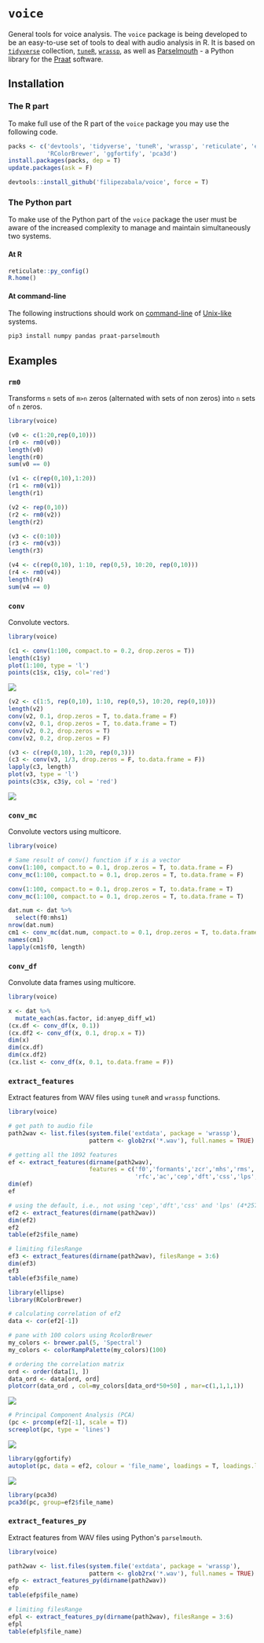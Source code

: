 # `voice`

General tools for voice analysis. The `voice` package is being developed to be an easy-to-use set of tools to deal with audio analysis in R. It is based on [`tidyverse`](https://www.tidyverse.org/) collection, [`tuneR`](https://cran.r-project.org/web/packages/tuneR/index.html), [`wrassp`](https://cran.r-project.org/web/packages/wrassp/index.html), as well as [Parselmouth](https://github.com/YannickJadoul/Parselmouth) - a Python library for the [Praat](http://www.praat.org/) software. 

## Installation
### The R part
To make full use of the R part of the `voice` package you may use the following code.
```r
packs <- c('devtools', 'tidyverse', 'tuneR', 'wrassp', 'reticulate', 'ellipse',
           'RColorBrewer', 'ggfortify', 'pca3d')
install.packages(packs, dep = T)
update.packages(ask = F)

devtools::install_github('filipezabala/voice', force = T)
```
### The Python part
To make use of the Python part of the `voice` package the user must be aware of the increased complexity to manage and maintain simultaneously two systems. 
#### At R
```r
reticulate::py_config()
R.home()
```
#### At command-line
The following instructions should work on [command-line](https://en.wikipedia.org/wiki/Command-line_interface) of [Unix-like](https://en.wikipedia.org/wiki/Unix-like) systems.
```bash
pip3 install numpy pandas praat-parselmouth
```

## Examples
### `rm0`
Transforms `n` sets of `m>n` zeros (alternated with sets of non zeros) into `n` sets of `n` zeros.
```r
library(voice)

(v0 <- c(1:20,rep(0,10)))
(r0 <- rm0(v0))
length(v0)
length(r0)
sum(v0 == 0)

(v1 <- c(rep(0,10),1:20))
(r1 <- rm0(v1))
length(r1)

(v2 <- rep(0,10))
(r2 <- rm0(v2))
length(r2)

(v3 <- c(0:10))
(r3 <- rm0(v3))
length(r3)

(v4 <- c(rep(0,10), 1:10, rep(0,5), 10:20, rep(0,10)))
(r4 <- rm0(v4))
length(r4)
sum(v4 == 0)
```
### `conv`
Convolute vectors.
```r
library(voice)

(c1 <- conv(1:100, compact.to = 0.2, drop.zeros = T))
length(c1$y)
plot(1:100, type = 'l')
points(c1$x, c1$y, col='red')
```
![](img/points1.png)
```r
(v2 <- c(1:5, rep(0,10), 1:10, rep(0,5), 10:20, rep(0,10)))
length(v2)
conv(v2, 0.1, drop.zeros = T, to.data.frame = F)
conv(v2, 0.1, drop.zeros = T, to.data.frame = T)
conv(v2, 0.2, drop.zeros = T)
conv(v2, 0.2, drop.zeros = F)

(v3 <- c(rep(0,10), 1:20, rep(0,3)))
(c3 <- conv(v3, 1/3, drop.zeros = F, to.data.frame = F))
lapply(c3, length)
plot(v3, type = 'l')
points(c3$x, c3$y, col = 'red')
```
![](img/points3.png)

### `conv_mc`
Convolute vectors using multicore.
```r
library(voice)

# Same result of conv() function if x is a vector
conv(1:100, compact.to = 0.1, drop.zeros = T, to.data.frame = F)
conv_mc(1:100, compact.to = 0.1, drop.zeros = T, to.data.frame = F)

conv(1:100, compact.to = 0.1, drop.zeros = T, to.data.frame = T)
conv_mc(1:100, compact.to = 0.1, drop.zeros = T, to.data.frame = T)

dat.num <- dat %>%
  select(f0:mhs1)
nrow(dat.num)
cm1 <- conv_mc(dat.num, compact.to = 0.1, drop.zeros = T, to.data.frame = F)
names(cm1)
lapply(cm1$f0, length)
```
### `conv_df`
Convolute data frames using multicore.
```r
library(voice)

x <- dat %>%
  mutate_each(as.factor, id:anyep_diff_w1)
(cx.df <- conv_df(x, 0.1))
(cx.df2 <- conv_df(x, 0.1, drop.x = T))
dim(x)
dim(cx.df)
dim(cx.df2)
(cx.list <- conv_df(x, 0.1, to.data.frame = F))
```
### `extract_features`
Extract features from WAV files using `tuneR` and `wrassp` functions.
```r
library(voice)

# get path to audio file
path2wav <- list.files(system.file('extdata', package = 'wrassp'),
                       pattern <- glob2rx('*.wav'), full.names = TRUE)

# getting all the 1092 features
ef <- extract_features(dirname(path2wav), 
                       features = c('f0','formants','zcr','mhs','rms','gain',
                                    'rfc','ac','cep','dft','css','lps','mfcc'))
dim(ef)
ef

# using the default, i.e., not using 'cep','dft','css' and 'lps' (4*257 = 1028 columns)
ef2 <- extract_features(dirname(path2wav))
dim(ef2)
ef2
table(ef2$file_name)

# limiting filesRange
ef3 <- extract_features(dirname(path2wav), filesRange = 3:6)
dim(ef3)
ef3
table(ef3$file_name)

library(ellipse)
library(RColorBrewer)

# calculating correlation of ef2
data <- cor(ef2[-1])

# pane with 100 colors using RcolorBrewer
my_colors <- brewer.pal(5, 'Spectral')
my_colors <- colorRampPalette(my_colors)(100)

# ordering the correlation matrix
ord <- order(data[1, ])
data_ord <- data[ord, ord]
plotcorr(data_ord , col=my_colors[data_ord*50+50] , mar=c(1,1,1,1))
```
![](img/plotcorr.png)
```r
# Principal Component Analysis (PCA)
(pc <- prcomp(ef2[-1], scale = T))
screeplot(pc, type = 'lines')
```
![](img/scree.png)
```r
library(ggfortify)
autoplot(pc, data = ef2, colour = 'file_name', loadings = T, loadings.label = T)
```
![](img/autoplot.png)
```r
library(pca3d)
pca3d(pc, group=ef2$file_name)
```

### `extract_features_py`
Extract features from WAV files using Python's `parselmouth`.
```r
library(voice)

path2wav <- list.files(system.file('extdata', package = 'wrassp'),
                       pattern <- glob2rx('*.wav'), full.names = TRUE)
efp <- extract_features_py(dirname(path2wav))
efp
table(efp$file_name)

# limiting filesRange
efpl <- extract_features_py(dirname(path2wav), filesRange = 3:6)
efpl
table(efpl$file_name)
```
